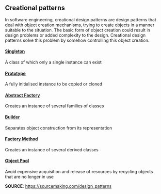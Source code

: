 ## Creational patterns
In software engineering, creational design patterns are design patterns that deal with object creation mechanisms, trying to create objects in a manner suitable to the situation. The basic form of object creation could result in design problems or added complexity to the design. Creational design patterns solve this problem by somehow controlling this object creation.

#### [Singleton](/singleton)
A class of which only a single instance can exist

#### [Prototype](/prototype)
A fully initialised instance to be copied or cloned

#### [Abstract Factory](https://sourcemaking.com/design_patterns/abstract_factory)
Creates an instance of several families of classes

#### [Builder](/builder)
Separates object construction from its representation

#### [Factory Method](/factory)
Creates an instance of several derived classes

#### [Object Pool](https://sourcemaking.com/design_patterns/object_pool)
Avoid expensive acquisition and release of resources by recycling objects that are no longer in use

**SOURCE**: https://sourcemaking.com/design_patterns
